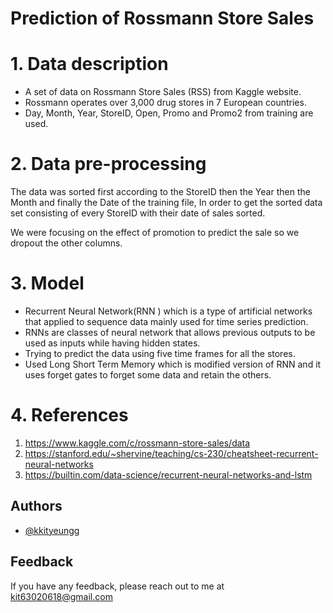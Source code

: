# Prediction of Rossmann Store Sales
# 1. Data description
- A set of data on Rossmann Store Sales (RSS) from Kaggle website.
- Rossmann operates over 3,000 drug stores in 7 European countries.
- Day, Month, Year, StoreID, Open, Promo and Promo2 from training are used.

# 2. Data pre-processing
The data was sorted first according to the StoreID then the Year then the Month and finally the Date of the training file, In order to get the sorted data set consisting of every StoreID with their date of sales sorted.

We were focusing on the effect of promotion to predict the sale so we dropout the other columns.

# 3. Model
- Recurrent Neural Network(RNN ) which is a type of artificial networks that applied to sequence data mainly used for time series prediction.
- RNNs are classes of  neural network that allows previous outputs to be used as inputs while having hidden states.
- Trying to predict the data using five time frames for all the stores.
- Used Long Short Term Memory which is modified version of RNN and it uses forget gates to forget  some data and retain the others.

# 4. References
1. https://www.kaggle.com/c/rossmann-store-sales/data
2. https://stanford.edu/~shervine/teaching/cs-230/cheatsheet-recurrent-neural-networks
3. https://builtin.com/data-science/recurrent-neural-networks-and-lstm

## Authors

- [@kkityeungg](https://github.com/kkityeungg)


## Feedback

If you have any feedback, please reach out to me at kit63020618@gmail.com
